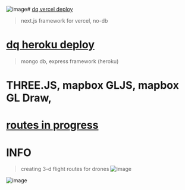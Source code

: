 ![image](https://github.com/user-attachments/assets/6649ce41-8cec-42d9-ba7a-67839319024e)# [dq vercel deploy](https://droneqube.vercel.app/)
> next.js framework for vercel, no-db

# [dq heroku deploy](https://droneqube-af1f2d011124.herokuapp.com/)
> mongo db, express framework (heroku)
# THREE.JS, mapbox GLJS, mapbox GL Draw, 

# [routes in progress](https://attila5287.github.io/flight-route-3d/)


# INFO
> creating 3-d flight routes for drones
![image](https://github.com/user-attachments/assets/469df02c-8d5a-4235-aa47-b8e8557fb7fa)

![image](https://github.com/user-attachments/assets/7dc18dac-1546-4951-b92a-851faed660d6)

